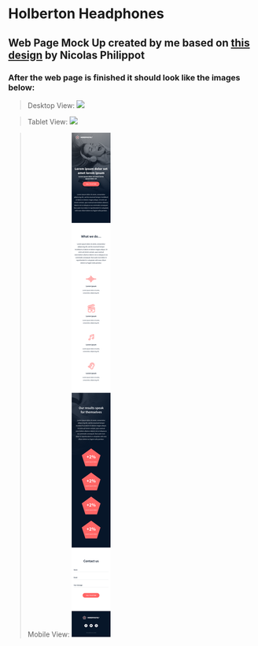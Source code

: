 # Holberton Headphones
## Web Page Mock Up created by me based on [this design](https://www.figma.com/file/gkWRcFqkwtruWZgSfnnHF0/Holberton-School---Headphone-company?node-id=0%3A1) by Nicolas Philippot

### After the web page is finished it should look like the images below:

> Desktop View:
![](./design_mock_ups/01_headphones_desktop@2x.png)

> Tablet View:
![](./design_mock_ups/01_headphones_tablet@2x.png)

> Mobile View:
![](./design_mock_ups/01_headphones_mobile@2x.png)
